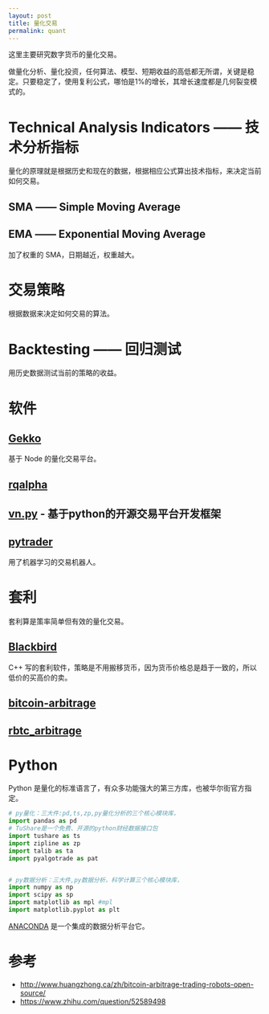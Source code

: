 ```yaml
---
layout: post
title: 量化交易
permalink: quant
---
```

这里主要研究数字货币的量化交易。

做量化分析、量化投资，任何算法、模型、短期收益的高低都无所谓，关键是稳定。只要稳定了，使用复利公式，哪怕是1%的增长，其增长速度都是几何裂变模式的。

# Technical Analysis Indicators —— 技术分析指标
量化的原理就是根据历史和现在的数据，根据相应公式算出技术指标，来决定当前如何交易。

## SMA —— Simple Moving Average

## EMA —— Exponential Moving Average
加了权重的 SMA，日期越近，权重越大。

# 交易策略
根据数据来决定如何交易的算法。

# Backtesting —— 回归测试
用历史数据测试当前的策略的收益。

# 软件

## [Gekko](https://github.com/askmike/gekko)
基于 Node 的量化交易平台。

## [rqalpha](http://rqalpha.io/)

## [vn.py](http://www.vnpy.org/) - 基于python的开源交易平台开发框架

## [pytrader](https://github.com/owocki/pytrader)
用了机器学习的交易机器人。

# 套利
套利算是策率简单但有效的量化交易。

## [Blackbird](https://github.com/butor/blackbird)
C++ 写的套利软件，策略是不用搬移货币，因为货币价格总是趋于一致的，所以低价的买高价的卖。

## [bitcoin-arbitrage](https://github.com/maxme/bitcoin-arbitrage)

## [rbtc_arbitrage](https://github.com/hstove/rbtc_arbitrage)

# Python
Python 是量化的标准语言了，有众多功能强大的第三方库，也被华尔街官方指定。

```python
# py量化：三大件:pd,ts,zp,py量化分析的三个核心模块库，
import pandas as pd
# TuShare是一个免费、开源的python财经数据接口包
import tushare as ts
import zipline as zp
import talib as ta
import pyalgotrade as pat


# py数据分析：三大件,py数据分析，科学计算三个核心模块库，
import numpy as np
import scipy as sp
import matplotlib as mpl #mpl
import matplotlib.pyplot as plt
```

[ANACONDA](https://www.continuum.io/downloads) 是一个集成的数据分析平台它。


# 参考
- http://www.huangzhong.ca/zh/bitcoin-arbitrage-trading-robots-open-source/
- https://www.zhihu.com/question/52589498
